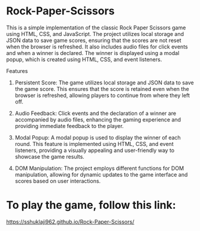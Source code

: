 # Rock-Paper-Scissors
This is a simple implementation of the classic Rock Paper Scissors game using HTML, CSS, and JavaScript. The project utilizes local storage and JSON data to save game scores, ensuring that the scores are not reset when the browser is refreshed. It also includes audio files for click events and when a winner is declared. The winner is displayed using a modal popup, which is created using HTML, CSS, and event listeners.

Features
1. Persistent Score: The game utilizes local storage and JSON data to save the game score. This ensures that the score is retained even when the browser is refreshed, allowing players to continue from where they left off.

2. Audio Feedback: Click events and the declaration of a winner are accompanied by audio files, enhancing the gaming experience and providing immediate feedback to the player.

3. Modal Popup: A modal popup is used to display the winner of each round. This feature is implemented using HTML, CSS, and event listeners, providing a visually appealing and user-friendly way to showcase the game results.

4. DOM Manipulation: The project employs different functions for DOM manipulation, allowing for dynamic updates to the game interface and scores based on user interactions.

# To play the game, follow this link:
https://sshuklaji962.github.io/Rock-Paper-Scissors/

